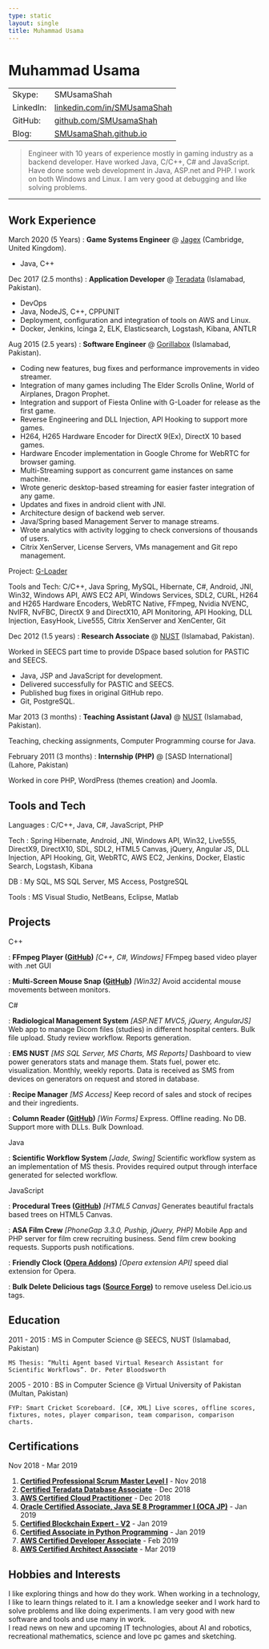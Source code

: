 ```yaml
---
type: static
layout: single
title: Muhammad Usama
---
```


Muhammad Usama
=========================



|           |                                                                    |
| --------- | ------------------------------------------------------------------ |
| Skype:    | SMUsamaShah                                                        |
| LinkedIn: | [linkedin.com/in/SMUsamaShah](https://linkedin.com/in/SMUsamaShah) |
| GitHub:   | [github.com/SMUsamaShah](https://github.com/SMUsamaShah)           |
| Blog:     | [SMUsamaShah.github.io](https://SMUsamaShah.github.io)             |


<!-- >  **Software Engineer**
> 
>  Specialties: C, C++, Java, C#, JavaScript, Windows
>  Masters in Computer Science 
> 
> Software Engineer with 10 years of experience in languages including Java, C/C++, C#, and JavaScript. Web development experience in Java Spring, ASP.net and PHP. Favorite development platform is Windows and I can also work on Linux distributions. I am very good at debugging and like solving problems. -->

> Engineer with 10 years of experience mostly in gaming industry as a backend developer.
> Have worked Java, C/C++, C# and JavaScript. Have done some web development in Java, ASP.net and PHP. I work on
> both Windows and Linux. I am very good at debugging and like solving problems.

----

Work Experience
--------------------

March 2020
(5 Years)
: **Game Systems Engineer** @ [Jagex](https://www.jagex.com/) (Cambridge, United Kingdom).  
  
  - Java, C++


Dec 2017 
(2.5 months)
: **Application Developer** @ [Teradata](https://www.teradata.com/) (Islamabad, Pakistan).  
  
  - DevOps
  - Java, NodeJS, C++, CPPUNIT
  -	Deployment, configuration and integration of tools on AWS and Linux. 
  -	Docker, Jenkins, Icinga 2, ELK, Elasticsearch, Logstash, Kibana, ANTLR


Aug 2015 
(2.5 years)
: **Software Engineer** @ [Gorillabox](https://www.gorillabox.net/) (Islamabad, Pakistan).  
  
  - Coding new features, bug fixes and performance improvements in video streamer.
  - Integration of many games including The Elder Scrolls Online, World of Airplanes, Dragon Prophet.
  - Integration and support of Fiesta Online with G-Loader for release as the first game.
  - Reverse Engineering and DLL Injection, API Hooking to support more games.
  - H264, H265 Hardware Encoder for DirectX 9(Ex), DirectX 10 based games.
  - Hardware Encoder implementation in Google Chrome for WebRTC for browser gaming.
  - Multi-Streaming support as concurrent game instances on same machine.
  - Wrote generic desktop-based streaming for easier faster integration of any game.
  - Updates and fixes in android client with JNI.
  - Architecture design of backend web server.
  - Java/Spring based Management Server to manage streams.
  - Wrote analytics with activity logging to check conversions of thousands of users.
  - Citrix XenServer, License Servers, VMs management and Git repo management.
  
  Project: [G-Loader](https://en.gamigo.com/corporate/gamigo-games/gorillabox-brings-its-successful-g-loader-technology-to-the-us-market-in-time-for-game-connection/)

  Tools and Tech: 
  C/C++, Java Spring, MySQL, Hibernate, C#, Android, JNI, Win32, Windows API, AWS EC2 API, Windows Services, SDL2, CURL, H264 and H265 Hardware Encoders, WebRTC Native, FFmpeg, Nvidia NVENC, NvIFR, NvFBC, DirectX 9 and DirectX10, API Monitoring, API Hooking, DLL Injection, EasyHook, Live555, Citrix XenServer and XenCenter, Git


Dec 2012 
(1.5 years)
: **Research Associate** @ [NUST](http://seecs.nust.edu.pk/) (Islamabad, Pakistan).

  Worked in SEECS part time to provide DSpace based solution for PASTIC and SEECS. 
  -  Java, JSP and JavaScript for development. 
  -  Delivered successfully for PASTIC and SEECS. 
  -  Published bug fixes in original GitHub repo. 
  -  Git, PostgreSQL.


Mar 2013 
(3 months)
: **Teaching Assistant (Java)** @ [NUST](http://seecs.nust.edu.pk/) (Islamabad, Pakistan).

  Teaching, checking assignments, Computer Programming course for Java. 
    

February 2011 
(3 months) 
: **Internship (PHP)** @ [SASD International] (Lahore, Pakistan)

  Worked in core PHP, WordPress (themes creation) and Joomla.


Tools and Tech
--------------

Languages
: C/C++, Java, C#, JavaScript, PHP 

Tech
: Spring Hibernate, Android, JNI, Windows API, Win32, Live555, DirectX9, DirectX10, SDL, SDL2, HTML5 Canvas, jQuery, Angular JS, DLL Injection, API Hooking, Git, WebRTC, AWS EC2, Jenkins, Docker, Elastic Search, Logstash, Kibana

DB
: My SQL, MS SQL Server, MS Access, PostgreSQL 

Tools
: MS Visual Studio, NetBeans, Eclipse, Matlab 
    

Projects
--------
C++ 

: **FFmpeg Player ([GitHub](https://github.com/SMUsamaShah/FFmpegCapturePlayer))** *[C++, C#, Windows]* FFmpeg based video player with .net GUI

: **Multi-Screen Mouse Snap ([GitHub](https://github.com/SMUsamaShah/WindowsMultiscreenMouseSnap))** *[Win32]* Avoid accidental mouse movements between monitors. 

C# 

: **Radiological Management System** *[ASP.NET MVC5, jQuery, AngularJS]* Web app to manage Dicom files (studies) in different hospital centers. Bulk file upload. Study review workflow. Reports generation.

: **EMS NUST** *[MS SQL Server, MS Charts, MS Reports]* Dashboard to view power generators stats and manage them. Stats fuel, power etc. visualization. Monthly, weekly reports. Data is received as SMS from devices on generators on request and stored in database. 

: **Recipe Manager**  *[MS Access]* Keep record of sales and stock of recipes and their ingredients. 

: **Column Reader ([GitHub](https://github.com/SMUsamaShah/UrduColumnsReader))** *[Win Forms]* Express. Offline reading. No DB. Support more with DLLs. Bulk Download.

Java 

: **Scientific Workflow System**  *[Jade, Swing]* Scientific workflow system as an implementation of MS thesis. Provides required output through interface generated for selected workflow. 

JavaScript

: **Procedural Trees ([GitHub](https://github.com/SMUsamaShah/ProceduralTrees))** *[HTML5 Canvas]* Generates beautiful fractals based trees on HTML5 Canvas. 

: **ASA Film Crew** *[PhoneGap 3.3.0, Puship, jQuery, PHP]* Mobile App and PHP server for film crew recruiting business. Send film crew booking requests. Supports push notifications. 

: **Friendly Clock ([Opera Addons](https://addons.opera.com/en/extensions/details/friendly-clock-speed-dial-extension-analog/))** *[Opera extension API]* speed dial extension for Opera. 

: **Bulk Delete Delicious tags ([Source Forge](https://sourceforge.net/p/bulkdeletedelic/wiki/Home/))** to remove useless Del.icio.us tags.

Education
---------

2011 - 2015
: MS in Computer Science @ SEECS, NUST (Islamabad, Pakistan)

    MS Thesis: “Multi Agent based Virtual Research Assistant for Scientific Workflows”. Dr. Peter Bloodsworth

2005 - 2010
: BS in Computer Science @ Virtual University of Pakistan (Multan, Pakistan)

    FYP: Smart Cricket Scoreboard. [C#, XML] Live scores, offline scores, fixtures, notes, player comparison, team comparison, comparison charts.

Certifications
--------------

Nov 2018 - Mar 2019

 1. **[Certified Professional Scrum Master Level I](https://www.scrum.org/user/418093)** - Nov 2018
 2. **[Certified Teradata Database Associate](https://www.youracclaim.com/badges/05ecd41b-9e04-4578-a3ca-e0fa2ed5d139/linked_in_profile)** - Dec 2018
 3. **[AWS Certified Cloud Practitioner](https://www.certmetrics.com/amazon/public/badge.aspx?i=9&t=c&d=2018-12-12&ci=AWS00675761)** - Dec 2018
 4. **[Oracle Certified Associate, Java SE 8 Programmer I (OCA JP)](https://www.youracclaim.com/badges/75dbad93-d202-4096-8386-7f32d0bac43b/linked_in_profile)** - Jan 2019
 5. **[Certified Blockchain Expert - V2](https://www.credential.net/i08pekyn)** - Jan 2019
 6. **[Certified Associate in Python Programming](https://edu.openedg.org/certificates/verify/YoCN.Bwr9.fDC3)** - Jan 2019
 7. **[AWS Certified Developer Associate](https://www.certmetrics.com/amazon/public/badge.aspx?i=2&t=c&d=2019-02-22&ci=AWS00675761)** - Feb 2019
 8. **[AWS Certified Architect Associate](https://www.certmetrics.com/amazon/public/badge.aspx?i=2&t=c&d=2019-02-22&ci=AWS00675761)** - Mar 2019

Hobbies and Interests
---------------------

I like exploring things and how do they work. When working in a technology, I like to learn things related to it. I am a knowledge seeker and I work hard to solve problems and like doing experiments. I am very good with new software and tools and use many in work.  
I read news on new and upcoming IT technologies, about AI and robotics, recreational mathematics, science and love pc games and sketching. 
